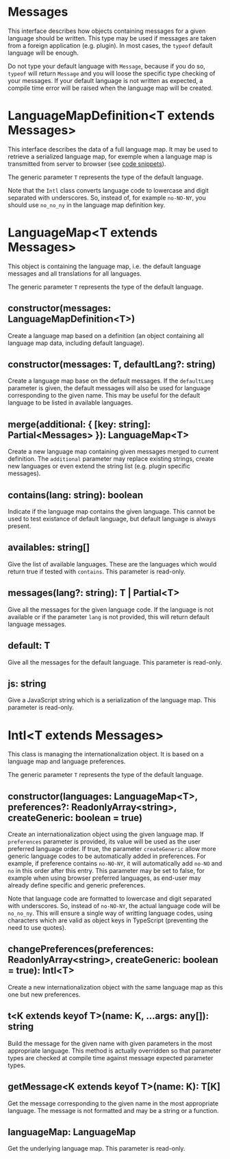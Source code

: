 # Messages

This interface describes how objects containing messages for a given language should be written. This type may be used if messages are taken from a foreign application (e.g. plugin). In most cases, the `typeof` default language will be enough.

Do not type your default language with `Message`, because if you do so, `typeof` will return `Message` and you will loose the specific type checking of your messages. If your default language is not written as expected, a compile time error will be raised when the language map will be created.

# LanguageMapDefinition\<T extends Messages>

This interface describes the data of a full language map. It may be used to retrieve a serialized language map, for exemple when a language map is transmitted from server to browser (see [code snippets](./examples.md)).

The generic parameter `T` represents the type of the default language.

Note that the `Intl` class converts language code to lowercase and digit separated with underscores. So, instead of, for example `no-NO-NY`, you should use `no_no_ny` in the language map definition key.

# LanguageMap\<T extends Messages>

This object is containing the language map, i.e. the default language messages and all translations for all languages.

The generic parameter `T` represents the type of the default language.

## constructor(messages: LanguageMapDefinition\<T>)

Create a language map based on a definition (an object containing all language map data, including default language).

## constructor(messages: T, defaultLang?: string)

Create a language map base on the default messages. If the `defaultLang` parameter is given, the default messages will also be used for language corresponding to the given name. This may be useful for the default language to be listed in available languages.

## merge(additional: { [key: string]: Partial\<Messages> }): LanguageMap\<T>

Create a new language map containing given messages merged to current definition. The `additional` parameter may replace existing strings, create new languages or even extend the string list (e.g. plugin specific messages).

## contains(lang: string): boolean

Indicate if the language map contains the given language. This cannot be used to test existance of default language, but default language is always present.

## availables: string[]

Give the list of available languages. These are the languages which would return true if tested with `contains`. This parameter is read-only.

## messages(lang?: string): T | Partial\<T>

Give all the messages for the given language code. If the language is not available or if the parameter `lang` is not provided, this will return default language messages.

## default: T

Give all the messages for the default language. This parameter is read-only.

## js: string

Give a JavaScript string which is a serialization of the language map. This parameter is read-only.

# Intl\<T extends Messages>

This class is managing the internationalization object. It is based on a language map and language preferences.

The generic parameter `T` represents the type of the default language.

## constructor(languages: LanguageMap\<T>, preferences?: ReadonlyArray\<string>, createGeneric: boolean = true)

Create an internationalization object using the given language map. If `preferences` parameter is provided, its value will be used as the user preferred language order. If true, the parameter `createGeneric` allow more generic language codes to be automatically added in preferences. For example, if preference contains `no-NO-NY`, it will automatically add `no-NO` and `no` in this order after this entry. This parameter may be set to false, for example when using browser preferred languages, as end-user may already define specific and generic preferences.

Note that language code are formatted to lowercase and digit separated with underscores. So, instead of `no-NO-NY`, the actual language code will be `no_no_ny`. This will ensure a single way of writting language codes, using characters which are valid as object keys in TypeScript (preventing the need to use quotes).

## changePreferences(preferences: ReadonlyArray\<string>, createGeneric: boolean = true): Intl\<T>

Create a new internationalization object with the same language map as this one but new preferences.

## t\<K extends keyof T>(name: K, ...args: any[]): string

Build the message for the given name with given parameters in the most appropriate language. This method is actually overridden so that parameter types are checked at compile time against message expected parameter types.

## getMessage\<K extends keyof T>(name: K): T[K]

Get the message corresponding to the given name in the most appropriate language. The message is not formatted and may be a string or a function.

## languageMap: LanguageMap<T>

Get the underlying language map. This parameter is read-only.
